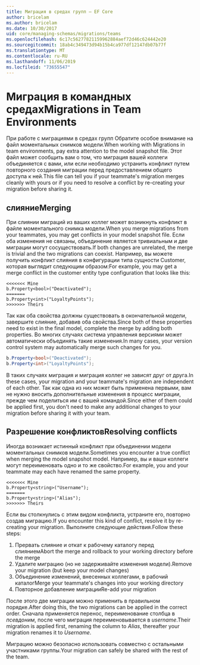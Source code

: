 ```yaml
---
title: Миграция в средах групп — EF Core
author: bricelam
ms.author: bricelam
ms.date: 10/30/2017
uid: core/managing-schemas/migrations/teams
ms.openlocfilehash: 6c17c56277821159962884aef72d46c624442e20
ms.sourcegitcommit: 18ab4c349473d94b15b4ca977df12147db07b77f
ms.translationtype: MT
ms.contentlocale: ru-RU
ms.lasthandoff: 11/06/2019
ms.locfileid: "73655547"
---
```

# <a name="migrations-in-team-environments"></a><span data-ttu-id="5c790-102">Миграция в командных средах</span><span class="sxs-lookup"><span data-stu-id="5c790-102">Migrations in Team Environments</span></span>

<span data-ttu-id="5c790-103">При работе с миграциями в средах групп Обратите особое внимание на файл моментальных снимков модели.</span><span class="sxs-lookup"><span data-stu-id="5c790-103">When working with Migrations in team environments, pay extra attention to the model snapshot file.</span></span> <span data-ttu-id="5c790-104">Этот файл может сообщить вам о том, что миграция вашей коллеги объединяется с вами, или если необходимо устранить конфликт путем повторного создания миграции перед предоставлением общего доступа к ней.</span><span class="sxs-lookup"><span data-stu-id="5c790-104">This file can tell you if your teammate's migration merges cleanly with yours or if you need to resolve a conflict by re-creating your migration before sharing it.</span></span>

## <a name="merging"></a><span data-ttu-id="5c790-105">слияние</span><span class="sxs-lookup"><span data-stu-id="5c790-105">Merging</span></span>

<span data-ttu-id="5c790-106">При слиянии миграций из ваших коллег может возникнуть конфликт в файле моментального снимка модели.</span><span class="sxs-lookup"><span data-stu-id="5c790-106">When you merge migrations from your teammates, you may get conflicts in your model snapshot file.</span></span> <span data-ttu-id="5c790-107">Если оба изменения не связаны, объединение является тривиальным и две миграции могут сосуществовать.</span><span class="sxs-lookup"><span data-stu-id="5c790-107">If both changes are unrelated, the merge is trivial and the two migrations can coexist.</span></span> <span data-ttu-id="5c790-108">Например, вы можете получить конфликт слияния в конфигурации типа сущности Customer, которая выглядит следующим образом:</span><span class="sxs-lookup"><span data-stu-id="5c790-108">For example, you may get a merge conflict in the customer entity type configuration that looks like this:</span></span>

``` output
<<<<<<< Mine
b.Property<bool>("Deactivated");
=======
b.Property<int>("LoyaltyPoints");
>>>>>>> Theirs
```

<span data-ttu-id="5c790-109">Так как оба свойства должны существовать в окончательной модели, завершите слияние, добавив оба свойства.</span><span class="sxs-lookup"><span data-stu-id="5c790-109">Since both of these properties need to exist in the final model, complete the merge by adding both properties.</span></span> <span data-ttu-id="5c790-110">Во многих случаях система управления версиями может автоматически объединять такие изменения.</span><span class="sxs-lookup"><span data-stu-id="5c790-110">In many cases, your version control system may automatically merge such changes for you.</span></span>

``` csharp
b.Property<bool>("Deactivated");
b.Property<int>("LoyaltyPoints");
```

<span data-ttu-id="5c790-111">В таких случаях миграция и миграция коллег не зависят друг от друга.</span><span class="sxs-lookup"><span data-stu-id="5c790-111">In these cases, your migration and your teammate's migration are independent of each other.</span></span> <span data-ttu-id="5c790-112">Так как одна из них может быть применена первыми, вам не нужно вносить дополнительные изменения в процесс миграции, прежде чем поделиться им с вашей командой.</span><span class="sxs-lookup"><span data-stu-id="5c790-112">Since either of them could be applied first, you don't need to make any additional changes to your migration before sharing it with your team.</span></span>

## <a name="resolving-conflicts"></a><span data-ttu-id="5c790-113">Разрешение конфликтов</span><span class="sxs-lookup"><span data-stu-id="5c790-113">Resolving conflicts</span></span>

<span data-ttu-id="5c790-114">Иногда возникает истинный конфликт при объединении модели моментальных снимков модели.</span><span class="sxs-lookup"><span data-stu-id="5c790-114">Sometimes you encounter a true conflict when merging the model snapshot model.</span></span> <span data-ttu-id="5c790-115">Например, вы и ваши коллеги могут переименовать одно и то же свойство.</span><span class="sxs-lookup"><span data-stu-id="5c790-115">For example, you and your teammate may each have renamed the same property.</span></span>

``` output
<<<<<<< Mine
b.Property<string>("Username");
=======
b.Property<string>("Alias");
>>>>>>> Theirs
```

<span data-ttu-id="5c790-116">Если вы столкнулись с этим видом конфликта, устраните его, повторно создав миграцию.</span><span class="sxs-lookup"><span data-stu-id="5c790-116">If you encounter this kind of conflict, resolve it by re-creating your migration.</span></span> <span data-ttu-id="5c790-117">Выполните следующие действия.</span><span class="sxs-lookup"><span data-stu-id="5c790-117">Follow these steps:</span></span>

1. <span data-ttu-id="5c790-118">Прервать слияние и откат к рабочему каталогу перед слиянием</span><span class="sxs-lookup"><span data-stu-id="5c790-118">Abort the merge and rollback to your working directory before the merge</span></span>
2. <span data-ttu-id="5c790-119">Удалите миграцию (но не задерживайте изменения модели).</span><span class="sxs-lookup"><span data-stu-id="5c790-119">Remove your migration (but keep your model changes)</span></span>
3. <span data-ttu-id="5c790-120">Объединение изменений, внесенных коллегами, в рабочий каталог</span><span class="sxs-lookup"><span data-stu-id="5c790-120">Merge your teammate's changes into your working directory</span></span>
4. <span data-ttu-id="5c790-121">Повторное добавление миграции</span><span class="sxs-lookup"><span data-stu-id="5c790-121">Re-add your migration</span></span>

<span data-ttu-id="5c790-122">После этого две миграции можно применить в правильном порядке.</span><span class="sxs-lookup"><span data-stu-id="5c790-122">After doing this, the two migrations can be applied in the correct order.</span></span> <span data-ttu-id="5c790-123">Сначала применяется перенос, переименование столбца в *псевдоним*, после чего миграция переименовывается в *username*.</span><span class="sxs-lookup"><span data-stu-id="5c790-123">Their migration is applied first, renaming the column to *Alias*, thereafter your migration renames it to *Username*.</span></span>

<span data-ttu-id="5c790-124">Миграцию можно безопасно использовать совместно с остальными участниками группы.</span><span class="sxs-lookup"><span data-stu-id="5c790-124">Your migration can safely be shared with the rest of the team.</span></span>

